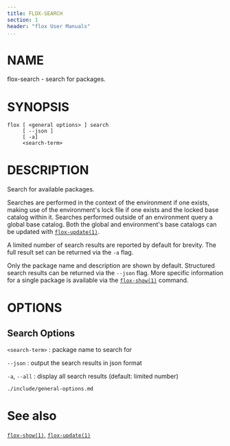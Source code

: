 ```yaml
---
title: FLOX-SEARCH
section: 1
header: "flox User Manuals"
...
```



# NAME

flox-search - search for packages.

# SYNOPSIS

```
flox [ <general options> ] search
     [ --json ]
     [ -a]
     <search-term>
```

# DESCRIPTION

Search for available packages.

Searches are performed in the context of the environment if one exists,
making use of the environment's lock file if one exists
and the locked base catalog within it.
Searches performed outside of an environment query a global base catalog.
Both the global and environment's base catalogs can be updated with
[`flox-update(1)`](./flox-update.md).

A limited number of search results are reported by default for brevity.
The full result set can be returned via the `-a` flag.

Only the package name and description are shown by default.
Structured search results can be returned via the `--json` flag.
More specific information for a single package is available via the
[`flox-show(1)`](./flox-show.md) command.

# OPTIONS

## Search Options

`<search-term>`
:   package name to search for

`--json`
:   output the search results in json format

`-a`, `--all`
:   display all search results (default: limited number)

```{.include}
./include/general-options.md
```

# See also
[`flox-show(1)`](./flox-show.md),
[`flox-update(1)`](./flox-update.md)
